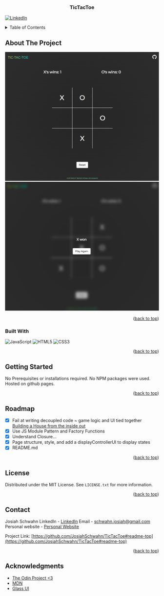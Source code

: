 <!-- Improved compatibility of back to top link: See: https://github.com/othneildrew/Best-README-Template/pull/73 -->
<a name="readme-top"></a>


<h3 align="center">TicTacToe</h3>

[![LinkedIn][linkedin-shield]][linkedin-url]

<!-- TABLE OF CONTENTS -->
<details>
  <summary>Table of Contents</summary>
  <ol>
    <li>
      <a href="#about-the-project">About The Project</a>
      <ul>
        <li><a href="#built-with">Built With</a></li>
      </ul>
    </li>
    <li>
      <a href="#getting-started">Getting Started</a>
    </li>
    <li><a href="#roadmap">Roadmap</a></li>
    <li><a href="#license">License</a></li>
    <li><a href="#contact">Contact</a></li>
    <li><a href="#acknowledgments">Acknowledgments</a></li>
  </ol>
</details>

<!-- ABOUT THE PROJECT -->
## About The Project

![Game Board][product-screenshot#1]
![Winner][product-screenshot#2]

<p align="right">(<a href="#readme-top">back to top</a>)</p>

### Built With

![JavaScript][javascript]
![HTML5][html5]
![CSS3][css3]

<p align="right">(<a href="#readme-top">back to top</a>)</p>

<!-- GETTING STARTED -->
## Getting Started

No Prerequisites or installations required. No NPM packages were used.
Hosted on github pages.

<p align="right">(<a href="#readme-top">back to top</a>)</p>

<!-- ROADMAP -->
## Roadmap

- [x] Fail at writing decoupled code ~ game logic and UI tied together
[Building a House from the inside out](https://www.ayweb.dev/blog/building-a-house-from-the-inside-out)
- [x] Use JS Module Pattern and Factory Functions
- [x] Understand Closure...
- [x] Page structure, style, and add a displayControllerUI to display states
- [x] README.md

<p align="right">(<a href="#readme-top">back to top</a>)</p>


<!-- LICENSE -->
## License

Distributed under the MIT License. See `LICENSE.txt` for more information.

<p align="right">(<a href="#readme-top">back to top</a>)</p>


<!-- CONTACT -->
## Contact

Josiah Schwahn LinkedIn - [LinkedIn][license-url] 
Email - schwahn.josiah@gmail.com
Personal website - [Personal Website](https://www.josiahschwahn.com/)

Project Link: [https://github.com/JosiahSchwahn/TicTacToe#readme-top](https://github.com/JosiahSchwahn/TicTacToe#readme-top)

<p align="right">(<a href="#readme-top">back to top</a>)</p>

<!-- ACKNOWLEDGMENTS -->
## Acknowledgments

* [The Odin Project <3](https://www.theodinproject.com/dashboard)
* [MDN](https://developer.mozilla.org/en-US/)
* [Glass UI](https://ui.glass/generator/)

[product-screenshot#1]: images/game.PNG
[product-screenshot#2]: images/Xwon.PNG

[license-url]: https://github.com/JosiahSchwahn/TicTacToe/blob/main/LICENSE
[linkedin-shield]: https://img.shields.io/badge/-LinkedIn-black.svg?style=for-the-badge&logo=linkedin&colorB=555
[linkedin-url]: https://www.linkedin.com/in/josiah-schwahn-b58522184/

[javascript]: https://img.shields.io/badge/JavaScript-F7DF1E?style=for-the-badge&logo=javascript&logoColor=black
[html5]: https://img.shields.io/badge/HTML5-E34F26?style=for-the-badge&logo=html5&logoColor=white
[css3]:https://img.shields.io/badge/CSS-239120?&style=for-the-badge&logo=css3&logoColor=white